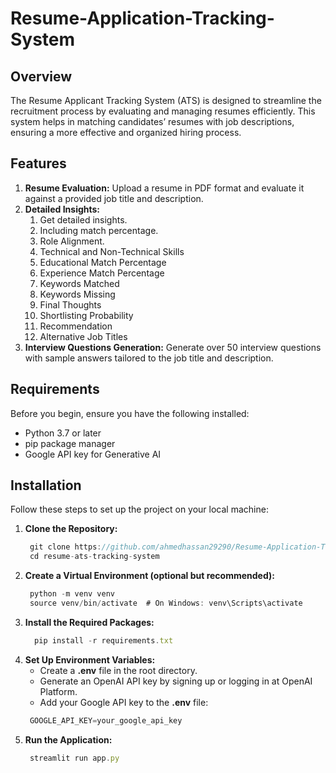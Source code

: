 # Resume-Application-Tracking-System

## Overview
The Resume Applicant Tracking System (ATS) is designed to streamline the recruitment process by evaluating and managing resumes efficiently. This system helps in matching candidates’ resumes with job descriptions, ensuring a more effective and organized hiring process.

## Features
1. **Resume Evaluation:** Upload a resume in PDF format and evaluate it against a provided job title and description.
2. **Detailed Insights:**
   1. Get detailed insights.
   2. Including match percentage.
   3. Role Alignment.
   4. Technical and Non-Technical Skills
   5. Educational Match Percentage
   6. Experience Match Percentage
   7. Keywords Matched
   8. Keywords Missing
   9. Final Thoughts
   10. Shortlisting Probability
   11. Recommendation
   12. Alternative Job Titles
4. **Interview Questions Generation:** Generate over 50 interview questions with sample answers tailored to the job title and description.

## Requirements
  Before you begin, ensure you have the following installed:
  * Python 3.7 or later
  * pip package manager
  * Google API key for Generative AI

## Installation
  Follow these steps to set up the project on your local machine:
  1. **Clone the Repository:**
     ```javascript
      git clone https://github.com/ahmedhassan29290/Resume-Application-Tracking-System.git
      cd resume-ats-tracking-system
      ```
  2. **Create a Virtual Environment (optional but recommended):**
     ```javascript
      python -m venv venv
      source venv/bin/activate  # On Windows: venv\Scripts\activate
      ```
  3. **Install the Required Packages:**
     ```javascript
       pip install -r requirements.txt
     ```
  4. **Set Up Environment Variables:**
     * Create a **.env** file in the root directory.
     * Generate an OpenAI API key by signing up or logging in at OpenAI Platform.
     * Add your Google API key to the **.env** file:
     ```javascript
      GOOGLE_API_KEY=your_google_api_key
     ```
  5. **Run the Application:**
     ```javascript
      streamlit run app.py
     ```

     

  
